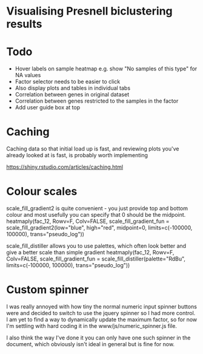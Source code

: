 # Visualising Presnell biclustering results

# Todo

- Hover labels on sample heatmap e.g. show "No samples of this type" for NA values
- Factor selector needs to be easier to click
- Also display plots and tables in individual tabs
- Correlation between genes in original dataset
- Correlation between genes restricted to the samples in the factor
- Add user guide box at top

# Caching

Caching data so that initial load up is fast, and reviewing plots you've already looked at is fast, is probably worth implementing

https://shiny.rstudio.com/articles/caching.html

# Colour scales

scale_fill_gradient2 is quite convenient - you just provide top and bottom colour and most usefully you can specify that 0 should be the midpoint.
heatmaply(fac_12, Rowv=F, Colv=FALSE, scale_fill_gradient_fun = scale_fill_gradient2(low="blue", high="red", midpoint=0, limits=c(-100000, 100000), trans="pseudo_log"))

scale_fill_distiller allows you to use palettes, which often look better and give a better scale than simple gradient
heatmaply(fac_12, Rowv=F, Colv=FALSE, scale_fill_gradient_fun = scale_fill_distiller(palette="RdBu", limits=c(-100000, 100000), trans="pseudo_log"))

# Custom spinner

I was really annoyed with how tiny the normal numeric input spinner buttons were and decided to switch to use the jquery spinner so I had more control. I am yet to find a way to dynamically update the maximum factor, so for now I'm settling with hard coding it in the www/js/numeric_spinner.js file.

I also think the way I've done it you can only have one such spinner in the document, which obviously isn't ideal in general but is fine for now.
